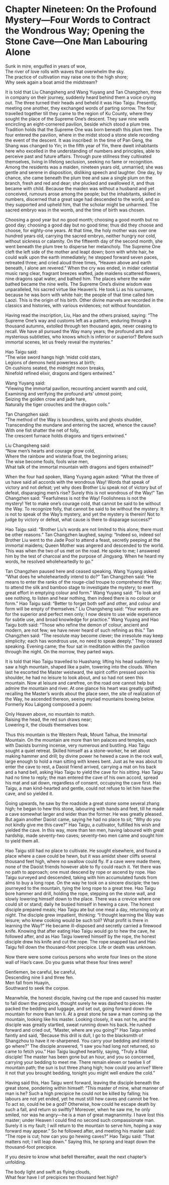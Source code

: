# Chapter Nineteen: On the Profound Mystery—Four Words to Contract the Wondrous Way; Opening the Stone Cave—One Man Labouring Alone

Sunk in mire, engulfed in years of woe,  
The river of love rolls with waves that overwhelm the sky.  
The practice of cultivation may raise one to the high shore;  
Why seek again a boat amid the midstream?

It is told that Liu Changsheng and Wang Yuyang and Tan Changzhen, three in company on their journey, suddenly heard behind them a voice crying out. The three turned their heads and beheld it was Hao Taigu. Presently, meeting one another, they exchanged words of parting sorrow. The four travelled together till they came to the region of Ku County, where they sought the place of the Supreme One’s descent. They saw nine wells encircling an eight-cornered pavilion, beside which stood a plum tree. Tradition holds that the Supreme One was born beneath this plum tree. The four entered the pavilion, where in the midst stood a stone stele recording the event of the descent. It was inscribed: In the time of Pan Geng, the Shang was changed to Yin; in the fifth year of Yin, there dwelt inhabitants here who excelled in the understanding of numbers and principles, able to perceive past and future affairs. Through pure stillness they cultivated themselves, living in lifelong seclusion, seeking no fame or recognition. Among the residents was a maiden, nineteen years old, unmarried; she was gentle and serene in disposition, disliking speech and laughter. One day, by chance, she came beneath the plum tree and saw a single plum on the branch, fresh and red and dear; she plucked and swallowed it, and thus became with child. Because the maiden was without a husband and yet conceived, rumours arose among the people; but the inhabitants, skilled in numbers, discerned that a great sage had descended to the world, and so they supported and upheld him, that the scholar might be unharmed. The sacred embryo was in the womb, and the time of birth was chosen.

Choosing a good year but no good month; choosing a good month but no good day; choosing a good day but no good time; thus did they choose and choose, for eighty-one years. At that time, the holy mother was over one hundred years old, carrying the sacred embryo, neither hungry nor cold, without sickness or calamity. On the fifteenth day of the second month, she went beneath the plum tree to disperse her melancholy. The Supreme One cleft the left side of the mother and leapt down; born with white hair, he could walk upon the earth immediately; he stepped forward seven paces, retreated three; and cried aloud three times, “Heaven above and earth beneath, I alone am revered.” When the cry was ended, in midair celestial music rang clear, fragrant breezes wafted, jade maidens scattered flowers, nine dragons spat water, and bathed him. The places where the water bathed became the nine wells. The Supreme One’s divine wisdom was unparalleled, his sacred virtue like Heaven’s. He took Li as his surname, because he was born with white hair; the people of that time called him Laozi. This is the origin of his birth. Other divine marvels are recorded in the classics and histories, with various evidences; not without foundation.

Having read the inscription, Liu, Hao and the others praised, saying: “The Supreme One’s way and customs left as a pattern, enduring through a thousand autumns, extolled through ten thousand ages, never ceasing to recall. We have all pursued the Way many years; the profound arts and mysterious subtleties, who knows which is inferior or superior? Before such immortal scenes, let us freely reveal the mysteries.”

Hao Taigu said:  
“The wise sword hangs high ‘midst cold stars,  
Legions of demons held powerless at birth;  
On cushions seated, the midnight moon breaks,  
Ninefold refined elixir, dragons and tigers entwined.”

Wang Yuyang said:  
“Viewing the immortal pavilion, recounting ancient warmth and cold,  
Examining and verifying the profound arts’ utmost point;  
Seizing the golden crow and jade hare,  
Naturally the tiger crouches and the dragon coils.”

Tan Changzhen said:  
“The method of the Way is boundless, spirits and ghosts shudder,  
Transcending the mundane and entering the sacred, whence the cause?  
With one fist shatter the net of folly,  
The crescent furnace holds dragons and tigers entwined.”

Liu Changsheng said:  
“Now men’s hearts and courage grow cold,  
Where the rainbow and wisteria float, the beginning arises;  
The wise become fools, fools wise men,  
What talk of the immortal mountain with dragons and tigers entwined?”

When the four had spoken, Wang Yuyang again asked: “What the three of us have said all accords with the wondrous Way! Words that speak of victory and not defeat; yet why does Brother Liu speak not of victory but of defeat, disparaging men’s rise? Surely this is not wondrous of the Way!” Tan Changzhen said: “Fearfulness is not the Way! Foolishness is not the mystery! Yet to make one’s courage cold, that cannot be said to be without the Way. To recognize folly, that cannot be said to be without the mystery. It is not to speak of the Way’s mystery, and yet the mystery is therein! Not to judge by victory or defeat, what cause is there to disparage success?”

Hao Taigu said: “Brother Liu’s words are not limited to this alone; there must be other reasons.” Tan Changzhen laughed, saying: “Indeed so, indeed so! Brother Liu went to the Jade Pool to attend a feast, secretly peeping at the immortal maidens; Queen Mother was angered and descended to the world. This was when the two of us met on the road. He spoke to me; I answered him by the test of charcoal and the purpose of Jingyang. When he heard my words, he resolved wholeheartedly to go.”

Tan Changzhen paused here and ceased speaking. Wang Yuyang asked: “What does he wholeheartedly intend to do?” Tan Changzhen said: “He means to enter the ranks of the rouge-clad troupe to comprehend the Way; to attend the silk and bamboo stage to investigate the mystery; to exert great effort in emptying colour and form.” Wang Yuyang said: “To look and see nothing, to listen and hear nothing, then indeed there is no colour or form.” Hao Taigu said: “Better to forget both self and other, and colour and form will be empty of themselves.” Liu Changsheng said: “Your words are for the superior and perfect men only; I now desire to use wide experience for subtle use, and broad knowledge for practice.” Wang Yuyang and Hao Taigu both said: “Those who refine the demon of colour, ancient and modern, are not few; we have never heard of such refining as this.” Tan Changzhen said: “The resolute may become clever; the irresolute may keep simplicity; each has wondrous use, no need to speak deeply.” They ceased speaking. Evening came; the four sat in meditation within the pavilion through the night. On the morrow, they parted ways.

It is told that Hao Taigu travelled to Huashang; lifting his head suddenly he saw a high mountain, shaped like a palm, towering into the clouds. When last he escorted the Master westward, the spirit coffin pressed upon his shoulder, he had no leisure to look about, and so had not seen this mountain. Now at leisure and carefree, on the road one cannot help but admire the mountain and river. At one glance his heart was greatly uplifted; recalling the Master’s words about the place seen, the site of realization of the Way, he ascended thereon, seeing myriad mountains bowing below. Formerly Kou Laigong composed a poem:  

Only Heaven above, no mountain to match.  
Raising the head, the red sun draws near;  
Lowering it, the clouds themselves bow.

Thus this mountain is the Western Peak, Mount Taihua, the Immortal Mountain. On the mountain are more than ten palaces and temples, each with Daoists burning incense, very numerous and bustling. Hao Taigu sought a quiet retreat. Skilled himself as a stone-worker, he set about making hammer and drill; by divine power he hewed a cave in the rock wall, large enough to hold a man sitting with knees bent. Just as he was about to enter the cave to rest, a Daoist friend arrived, carrying a mat on his back and a hand bell, asking Hao Taigu to yield the cave for his sitting. Hao Taigu had no time to reply; the man entered the cave of his own accord, spread his mat and sat down, regardless of consent, occupying the cave first. Hao Taigu, a man kind-hearted and gentle, could not refuse to let him have the cave, and so yielded it.

Going upwards, he saw by the roadside a great stone some several zhang high; he began to hew this stone, labouring with hands and feet, till he made a cave somewhat larger and wider than the former. He was greatly pleased. But again another Daoist came, saying he had no place to sit; “Why do you not kindly give me this cave?” Hao Taigu, a cultivator, fulfilled his wish and yielded the cave. In this way, more than ten men, having laboured with great hardship, made seventy-two caves; seventy-two men came and sought him to yield them all.

Hao Taigu still had no place to cultivate. He sought elsewhere, and found a place where a cave could be hewn, but it was amidst sheer cliffs several thousand feet high, where no swallow could fly. If a cave were made there, none of the Daoist friends however able to fly could reach it. Yet there was no path to approach; one must descend by rope or ascend by rope. Hao Taigu surveyed and descended, taking with him accumulated funds from alms to buy a long rope. On the way he took on a sincere disciple; the two journeyed to the mountain, tying the long rope to a great tree. Hao Taigu bore hammer and drill, holding the rope, stepping on the stone wall, and slowly lowering himself down to the place. There was a crevice where one could sit or stand; daily he busied himself in hewing a cave. The honest disciple prepared meals; Hao Taigu ate but one meal a day, returning only at night. The disciple grew impatient, thinking: “I thought learning the Way was leisure; who knew cooking would be such toil? What profit is there in learning the Way?” He became ill-disposed and secretly carried a firewood knife. Knowing that after eating Hao Taigu would go to hew the cave, he followed after, and as Hao Taigu lowered himself by the rope, the honest disciple drew his knife and cut the rope. The rope snapped taut and Hao Taigu fell down the thousand-foot precipice. Life or death was unknown.

Now there were some curious persons who wrote four lines on the stone wall of Hao’s cave. Do you guess what these four lines were?

Gentlemen, be careful, be careful,  
Descending nine li and three fen.  
Men fall from Huayin,  
Southward to seek the corpse.

Meanwhile, the honest disciple, having cut the rope and caused his master to fall down the precipice, thought surely he was dashed to pieces. He packed the bedding and luggage, and set out, going forward down the mountain for more than ten li. At a great stone he saw a man coming up the mountain, looking like his master. Looking closely, it was not he, and the disciple was greatly startled, sweat running down his back. He rushed forward and cried out, “Master, where are you going?” Hao Taigu smiled faintly and said, “Because this drill is dull, I go to the blacksmith of Shangzhou to have it re-sharpened. You carry your bedding and intend to go where?” The disciple answered, “I saw you had long not returned, so came to fetch you.” Hao Taigu laughed heartily, saying, “Truly a filial disciple! The master has been gone but an hour, and you so concerned, carrying your bedding to meet me. There remain eleven or twelve li of mountain path; the sun is but three zhang high; how could you arrive? Were it not that you brought bedding, tonight you might well endure the cold.”

Having said this, Hao Taigu went forward, leaving the disciple beneath the great stone, pondering within himself: “This master of mine, what manner of man is he? Such a high precipice he could not be killed by falling; his labours are not yet ended, yet he must still hew caves and cannot be free. To act so, could he be a god? Otherwise, how could he escape death by such a fall, and return so swiftly? Moreover, when he saw me, he only smiled, nor was he angry—he is a man of great magnanimity. I have lost this master; under Heaven I could find no second such compassionate man. Surely it is my fault; I will return to the mountain to serve him, hoping a way forward may appear.” So he followed after, and meeting his master said: “The rope is cut; how can you go hewing caves?” Hao Taigu said: “That matters not; I will leap down.” Saying this, he sprang and leapt down the thousand-foot precipice.

If you desire to know what befell thereafter, await the next chapter’s unfolding.

The body light and swift as flying clouds,  
What fear have I of precipices ten thousand feet high?
